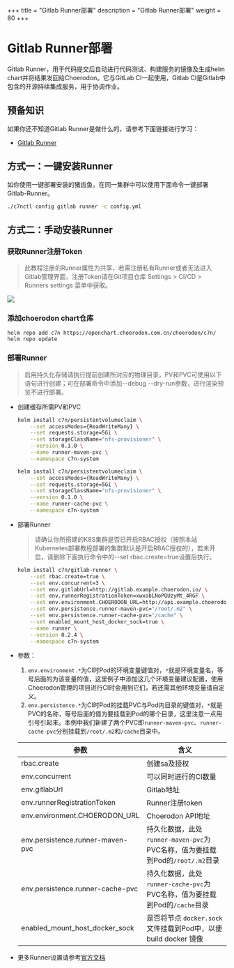 +++
title = "Gitlab Runner部署"
description = "Gitlab Runner部署"
weight = 80
+++

# Gitlab Runner部署

Gitlab Runner，用于代码提交后自动进行代码测试、构建服务的镜像及生成helm chart并将结果发回给Choerodon。它与GitLab CI一起使用，Gitlab CI是Gitlab中包含的开源持续集成服务，用于协调作业。

## 预备知识

如果你还不知道Gitlab Runner是做什么的，请参考下面链接进行学习：

- [Gitlab Runner](https://docs.gitlab.com/runner/)

## 方式一：一键安装Runner

如你使用一键部署安装的猪齿鱼，在同一集群中可以使用下面命令一键部署Gitlab-Runner。

```bash
./c7nctl config gitlab runner -c config.yml
```

## 方式二：手动安装Runner

### 获取Runner注册Token

<blockquote class="note">
此教程注册的Runner属性为共享，若需注册私有Runner或者无法进入Gitlab管理界面，注册Token请在Git项目仓库 Settings > CI/CD > Runners settings 菜单中获取。
</blockquote>

![](/docs/installation-configuration/image/runners-reg.png)

### 添加choerodon chart仓库

```
helm repo add c7n https://openchart.choerodon.com.cn/choerodon/c7n/
helm repo update
```

### 部署Runner
<blockquote class="note">
启用持久化存储请执行提前创建所对应的物理目录，PV和PVC可使用以下语句进行创建；可在部署命令中添加--debug --dry-run参数，进行渲染预览不进行部署。
</blockquote>

- 创建缓存所需PV和PVC

    ```bash
    helm install c7n/persistentvolumeclaim \
        --set accessModes={ReadWriteMany} \
        --set requests.storage=5Gi \
        --set storageClassName="nfs-provisioner" \
        --version 0.1.0 \
        --name runner-maven-pvc \
        --namespace c7n-system

    helm install c7n/persistentvolumeclaim \
        --set accessModes={ReadWriteMany} \
        --set requests.storage=5Gi \
        --set storageClassName="nfs-provisioner" \
        --version 0.1.0 \
        --name runner-cache-pvc \
        --namespace c7n-system
    ```

- 部署Runner

    <blockquote class="note">
    请确认你所搭建的K8S集群是否已开启RBAC授权（按照本站Kubernetes部署教程部署的集群默认是开启RBAC授权的），若未开启，请删除下面执行命令中的--set rbac.create=true设置后执行。
    </blockquote>

    ```bash
    helm install c7n/gitlab-runner \
        --set rbac.create=true \
        --set env.concurrent=3 \
        --set env.gitlabUrl=http://gitlab.example.choerodon.io/ \
        --set env.runnerRegistrationToken=xwxobLNoPQUzyMt_4RGF \
        --set env.environment.CHOERODON_URL=http://api.example.choerodon.io \
        --set env.persistence.runner-maven-pvc="/root/.m2" \
        --set env.persistence.runner-cache-pvc="/cache" \
        --set enabled_mount_host_docker_sock=true \
        --name runner \
        --version 0.2.4 \
        --namespace c7n-system
    ```

- 参数：
    1. `env.environment.*`为CI时Pod的环境变量键值对，`*`就是环境变量名，等号后面的为该变量的值，这里例子中添加这几个环境变量建议配置，使用Choerodon管理的项目进行CI时会用到它们，若还需其他环境变量请自定义。
    2. `env.persistence.*`为CI时Pod的挂载PVC与Pod内目录的键值对，`*`就是PVC的名称，等号后面的值为要挂载到Pod的哪个目录，这里注意一点用引号引起来。本例中我们新建了两个PVC即`runner-maven-pvc`、`runner-cache-pvc`分别挂载到`/root/.m2`和`/cache`目录中。

    参数 | 含义 
    --- |  --- 
    rbac.create|创建sa及授权
    env.concurrent|可以同时进行的CI数量
    env.gitlabUrl|Gitlab地址
    env.runnerRegistrationToken|Runner注册token
    env.environment.CHOERODON_URL|Choerodon API地址
    env.persistence.runner-maven-pvc|持久化数据，此处`runner-maven-pvc`为PVC名称，值为要挂载到Pod的`/root/.m2`目录
    env.persistence.runner-cache-pvc|持久化数据，此处`runner-cache-pvc`为PVC名称，值为要挂载到Pod的`/cache`目录
    enabled_mount_host_docker_sock|是否将节点 `docker.sock` 文件挂载到Pod中，以便 build docker 镜像

- 更多Runner设置请参考[官方文档](https://docs.gitlab.com/runner/)